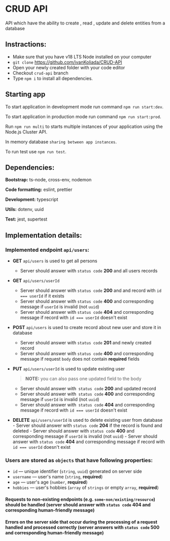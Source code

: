# CRUD API

API which have the ability to create , read , update and delete entities from a database


## Instractions:

- Make sure that you have v18 LTS Node installed on your computer
- `git clone` https://github.com/ivanKoliada/CRUD-API
- Open your newly created folder with your code editor
- Checkout `crud-api` branch
- Type `npm i` to install all dependencies.
## Starting app

To start application in development mode run command `npm run start:dev`.

To start application in production mode run command `npm run start:prod`. 

Run `npm run multi` to starts multiple instances of your application using the Node.js Cluster API.

In memory database `sharing between app instances`.

To run test use `npm run test`.

## Dependencies:

**Bootstrap:** ts-node, cross-env, nodemon

**Code formatting:** eslint, prettier

**Development:** typescript

**Utils:** dotenv, uuid

**Test:** jest, supertest

## Implementation details:

### Implemented endpoint `api/users`:
- **GET** `api/users` is used to get all persons
    - Server should answer with `status code` **200** and all users records

- **GET** `api/users/userId` 
    - Server should answer with `status code` **200** and and record with `id === userId` if it exists
    - Server should answer with `status code` **400** and corresponding message if `userId` is invalid (not `uuid`)
    - Server should answer with `status code` **404** and corresponding message if record with `id === userId` doesn't exist

- **POST** `api/users` is used to create record about new user and store it in database
    - Server should answer with `status code` **201** and newly created record
    - Server should answer with `status code` **400** and corresponding message if request `body` does not contain **required** fields

- **PUT** `api/users/userId` is used to update existing user
    > **NOTE:** you can also pass one updated field to the body
    - Server should answer with` status code` **200** and updated record
    - Server should answer with` status code` **400** and corresponding message if `userId` is invalid (not `uuid`)
    - Server should answer with` status code` **404** and corresponding message if record with `id === userId` doesn't exist
    
- **DELETE** `api/users/userId` is used to delete existing user from database
        - Server should answer with `status code` **204** if the record is found and deleted
        - Server should answer with `status code` **400** and corresponding message if `userId` is invalid (not `uuid`)
        - Server should answer with `status code` **404** and corresponding message if record with `id === userId` doesn't exist

### Users are stored as `objects` that have following properties:
- `id` — unique identifier (`string`, `uuid`) generated on server side
- `username` — user's name (`string`, **required**)
- `age` — user's age (`number`, **required**)
- `hobbies` — user's hobbies (`array` of `strings` or empty `array`, **required**)

#### Requests to non-existing endpoints (e.g. `some-non/existing/resource`) should be handled (server should answer with `status code` **404** and corresponding human-friendly message)

#### Errors on the server side that occur during the processing of a request handled and processed correctly (server answers with `status code` **500** and corresponding human-friendly message)
